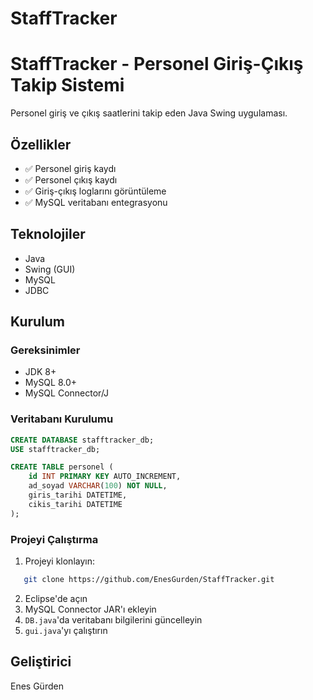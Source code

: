 # StaffTracker

#  StaffTracker - Personel Giriş-Çıkış Takip Sistemi

Personel giriş ve çıkış saatlerini takip eden Java Swing uygulaması.

##  Özellikler
- ✅ Personel giriş kaydı
- ✅ Personel çıkış kaydı  
- ✅ Giriş-çıkış loglarını görüntüleme
- ✅ MySQL veritabanı entegrasyonu

##  Teknolojiler
- Java
- Swing (GUI)
- MySQL
- JDBC

## Kurulum

### Gereksinimler
- JDK 8+
- MySQL 8.0+
- MySQL Connector/J

### Veritabanı Kurulumu
```sql
CREATE DATABASE stafftracker_db;
USE stafftracker_db;

CREATE TABLE personel (
    id INT PRIMARY KEY AUTO_INCREMENT,
    ad_soyad VARCHAR(100) NOT NULL,
    giris_tarihi DATETIME,
    cikis_tarihi DATETIME
);
```

### Projeyi Çalıştırma
1. Projeyi klonlayın:
```bash
   git clone https://github.com/EnesGurden/StaffTracker.git
```
2. Eclipse'de açın
3. MySQL Connector JAR'ı ekleyin
4. `DB.java`'da veritabanı bilgilerini güncelleyin
5. `gui.java`'yı çalıştırın


## Geliştirici
Enes Gürden